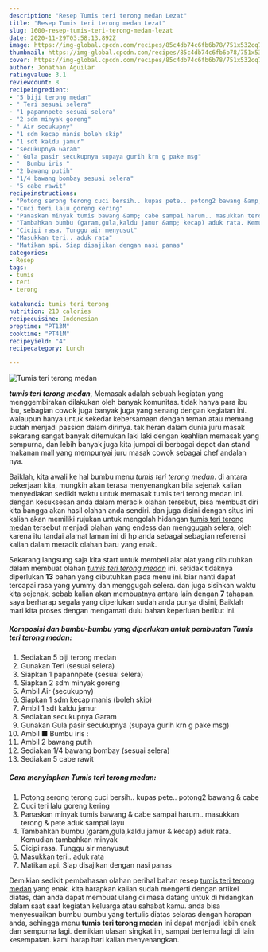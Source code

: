 ```yaml
---
description: "Resep Tumis teri terong medan Lezat"
title: "Resep Tumis teri terong medan Lezat"
slug: 1600-resep-tumis-teri-terong-medan-lezat
date: 2020-11-29T03:58:13.892Z
image: https://img-global.cpcdn.com/recipes/85c4db74c6fb6b78/751x532cq70/tumis-teri-terong-medan-foto-resep-utama.jpg
thumbnail: https://img-global.cpcdn.com/recipes/85c4db74c6fb6b78/751x532cq70/tumis-teri-terong-medan-foto-resep-utama.jpg
cover: https://img-global.cpcdn.com/recipes/85c4db74c6fb6b78/751x532cq70/tumis-teri-terong-medan-foto-resep-utama.jpg
author: Jonathan Aguilar
ratingvalue: 3.1
reviewcount: 8
recipeingredient:
- "5 biji terong medan"
- " Teri sesuai selera"
- "1 papannpete sesuai selera"
- "2 sdm minyak goreng"
- " Air secukupny"
- "1 sdm kecap manis boleh skip"
- "1 sdt kaldu jamur"
- "secukupnya Garam"
- " Gula pasir secukupnya supaya gurih krn g pake msg"
- "  Bumbu iris "
- "2 bawang putih"
- "1/4 bawang bombay sesuai selera"
- "5 cabe rawit"
recipeinstructions:
- "Potong serong terong cuci bersih.. kupas pete.. potong2 bawang &amp; cabe"
- "Cuci teri lalu goreng kering"
- "Panaskan minyak tumis bawang &amp; cabe sampai harum.. masukkan terong &amp; pete aduk sampai layu"
- "Tambahkan bumbu (garam,gula,kaldu jamur &amp; kecap) aduk rata. Kemudian tambahkan minyak"
- "Cicipi rasa. Tunggu air menyusut"
- "Masukkan teri.. aduk rata"
- "Matikan api. Siap disajikan dengan nasi panas"
categories:
- Resep
tags:
- tumis
- teri
- terong

katakunci: tumis teri terong 
nutrition: 210 calories
recipecuisine: Indonesian
preptime: "PT13M"
cooktime: "PT41M"
recipeyield: "4"
recipecategory: Lunch

---
```



![Tumis teri terong medan](https://img-global.cpcdn.com/recipes/85c4db74c6fb6b78/751x532cq70/tumis-teri-terong-medan-foto-resep-utama.jpg)

<b><i>tumis teri terong medan</i></b>, Memasak adalah sebuah kegiatan yang menggembirakan dilakukan oleh banyak komunitas. tidak hanya para ibu ibu, sebagian cowok juga banyak juga yang senang dengan kegiatan ini. walaupun hanya untuk sekedar kebersamaan dengan teman atau memang sudah menjadi passion dalam dirinya. tak heran dalam dunia juru masak sekarang sangat banyak ditemukan laki laki dengan keahlian memasak yang sempurna, dan lebih banyak juga kita jumpai di berbagai depot dan stand makanan mall yang mempunyai juru masak cowok sebagai chef andalan nya.

Baiklah, kita awali ke hal bumbu menu <i>tumis teri terong medan</i>. di antara pekerjaan kita, mungkin akan terasa menyenangkan bila sejenak kalian menyediakan sedikit waktu untuk memasak tumis teri terong medan ini. dengan kesuksesan anda dalam meracik olahan tersebut, bisa membuat diri kita bangga akan hasil olahan anda sendiri. dan juga disini dengan situs ini kalian akan memiliki rujukan untuk mengolah hidangan <u>tumis teri terong medan</u> tersebut menjadi olahan yang endess dan menggugah selera, oleh karena itu tandai alamat laman ini di hp anda sebagai sebagian referensi kalian dalam meracik olahan baru yang enak.




Sekarang langsung saja kita start untuk membeli alat alat yang dibutuhkan dalam membuat olahan <u><i>tumis teri terong medan</i></u> ini. setidak tidaknya diperlukan <b>13</b> bahan yang dibutuhkan pada menu ini. biar nanti dapat tercapai rasa yang yummy dan menggugah selera. dan juga sisihkan waktu kita sejenak, sebab kalian akan membuatnya antara lain dengan <b>7</b> tahapan. saya berharap segala yang diperlukan sudah anda punya disini, Baiklah mari kita proses dengan mengamati dulu bahan keperluan berikut ini.

<!--inarticleads1-->

##### Komposisi dan bumbu-bumbu yang diperlukan untuk pembuatan Tumis teri terong medan:

1. Sediakan 5 biji terong medan
1. Gunakan  Teri (sesuai selera)
1. Siapkan 1 papannpete (sesuai selera)
1. Siapkan 2 sdm minyak goreng
1. Ambil  Air (secukupny)
1. Siapkan 1 sdm kecap manis (boleh skip)
1. Ambil 1 sdt kaldu jamur
1. Sediakan secukupnya Garam
1. Gunakan  Gula pasir secukupnya (supaya gurih krn g pake msg)
1. Ambil  ■ Bumbu iris :
1. Ambil 2 bawang putih
1. Sediakan 1/4 bawang bombay (sesuai selera)
1. Sediakan 5 cabe rawit




<!--inarticleads2-->

##### Cara menyiapkan Tumis teri terong medan:

1. Potong serong terong cuci bersih.. kupas pete.. potong2 bawang &amp; cabe
1. Cuci teri lalu goreng kering
1. Panaskan minyak tumis bawang &amp; cabe sampai harum.. masukkan terong &amp; pete aduk sampai layu
1. Tambahkan bumbu (garam,gula,kaldu jamur &amp; kecap) aduk rata. Kemudian tambahkan minyak
1. Cicipi rasa. Tunggu air menyusut
1. Masukkan teri.. aduk rata
1. Matikan api. Siap disajikan dengan nasi panas




Demikian sedikit pembahasan olahan perihal bahan resep <u>tumis teri terong medan</u> yang enak. kita harapkan kalian sudah mengerti dengan artikel diatas, dan anda dapat membuat ulang di masa datang untuk di hidangkan dalam saat saat kegiatan keluarga atau sahabat kamu. anda bisa menyesuaikan bumbu bumbu yang tertulis diatas selaras dengan harapan anda, sehingga menu <b>tumis teri terong medan</b> ini dapat menjadi lebih enak dan sempurna lagi. demikian ulasan singkat ini, sampai bertemu lagi di lain kesempatan. kami harap hari kalian menyenangkan.

